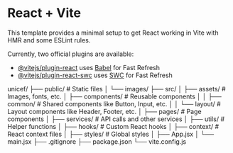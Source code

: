 # React + Vite

This template provides a minimal setup to get React working in Vite with HMR and some ESLint rules.

Currently, two official plugins are available:

- [@vitejs/plugin-react](https://github.com/vitejs/vite-plugin-react/blob/main/packages/plugin-react/README.md) uses [Babel](https://babeljs.io/) for Fast Refresh
- [@vitejs/plugin-react-swc](https://github.com/vitejs/vite-plugin-react-swc) uses [SWC](https://swc.rs/) for Fast Refresh


unicef/
├── public/                 # Static files
│   └── images/
├── src/
│   ├── assets/            # Images, fonts, etc.
│   ├── components/        # Reusable components
│   │   ├── common/       # Shared components like Button, Input, etc.
│   │   └── layout/       # Layout components like Header, Footer, etc.
│   ├── pages/            # Page components
│   ├── services/         # API calls and other services
│   ├── utils/            # Helper functions
│   ├── hooks/            # Custom React hooks
│   ├── context/          # React context files
│   ├── styles/           # Global styles
│   ├── App.jsx
│   └── main.jsx
├── .gitignore
├── package.json
└── vite.config.js